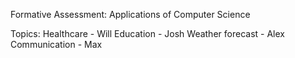 Formative Assessment: Applications of Computer Science

Topics:
Healthcare - Will
Education - Josh
Weather forecast - Alex
Communication - Max
